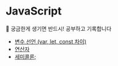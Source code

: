 # JavaScript

📝 궁금한게 생기면 반드시! 공부하고 기록합니다

* [변수 선언 (var, let, const 차이)](https://github.com/s2zan/TIL/blob/master/javascript/variable-declaration.md)
* [연산자](https://github.com/s2zan/TIL/blob/master/javascript/operator.md)
* [세미콜론;](https://github.com/s2zan/TIL/blob/master/javascript/semicolon.md)

